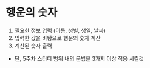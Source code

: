 행운의 숫자
=============

1. 필요한 정보 입력 (이름, 성별, 생일, 날짜)
2. 입력한 값을 바탕으로 행운의 숫자 계산
3. 계산된 숫자 출력

* 단, 5주차 스터디 범위 내의 문법을 3가지 이상 적용 시킬것